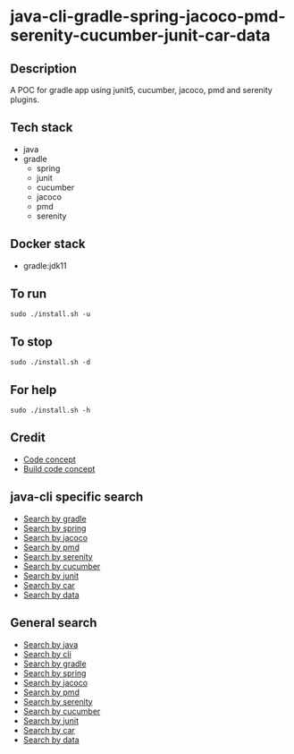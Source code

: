 # java-cli-gradle-spring-jacoco-pmd-serenity-cucumber-junit-car-data

## Description
A POC for gradle app using junit5, cucumber,
jacoco, pmd and serenity plugins.

## Tech stack
- java
- gradle
  - spring
  - junit
  - cucumber
  - jacoco
  - pmd
  - serenity

## Docker stack
- gradle:jdk11

## To run
`sudo ./install.sh -u`

## To stop
`sudo ./install.sh -d`

## For help
`sudo ./install.sh -h`

## Credit
- [Code concept](https://github.com/serenity-bdd/serenity-cucumber-starter.git)
- [Build code concept](https://github.com/serenity-bdd/serenity-cucumber-starter/blob/master/build.gradle)

## java-cli specific search
- [Search by gradle](https://github.com/bearddan2000?tab=repositories&q=java-cli-gradle&type=&language=&sort=)
- [Search by spring](https://github.com/bearddan2000?tab=repositories&q=java-cli-spring&type=&language=&sort=)
- [Search by jacoco](https://github.com/bearddan2000?tab=repositories&q=java-cli-jacoco&type=&language=&sort=)
- [Search by pmd](https://github.com/bearddan2000?tab=repositories&q=java-cli-pmd&type=&language=&sort=)
- [Search by serenity](https://github.com/bearddan2000?tab=repositories&q=java-cli-serenity&type=&language=&sort=)
- [Search by cucumber](https://github.com/bearddan2000?tab=repositories&q=java-cli-cucumber&type=&language=&sort=)
- [Search by junit](https://github.com/bearddan2000?tab=repositories&q=java-cli-junit&type=&language=&sort=)
- [Search by car](https://github.com/bearddan2000?tab=repositories&q=java-cli-car&type=&language=&sort=)
- [Search by data](https://github.com/bearddan2000?tab=repositories&q=java-cli-data&type=&language=&sort=)

## General search
- [Search by java](https://github.com/bearddan2000?tab=repositories&q=java&type=&language=&sort=)
- [Search by cli](https://github.com/bearddan2000?tab=repositories&q=cli&type=&language=&sort=)
- [Search by gradle](https://github.com/bearddan2000?tab=repositories&q=gradle&type=&language=&sort=)
- [Search by spring](https://github.com/bearddan2000?tab=repositories&q=spring&type=&language=&sort=)
- [Search by jacoco](https://github.com/bearddan2000?tab=repositories&q=jacoco&type=&language=&sort=)
- [Search by pmd](https://github.com/bearddan2000?tab=repositories&q=pmd&type=&language=&sort=)
- [Search by serenity](https://github.com/bearddan2000?tab=repositories&q=serenity&type=&language=&sort=)
- [Search by cucumber](https://github.com/bearddan2000?tab=repositories&q=cucumber&type=&language=&sort=)
- [Search by junit](https://github.com/bearddan2000?tab=repositories&q=junit&type=&language=&sort=)
- [Search by car](https://github.com/bearddan2000?tab=repositories&q=car&type=&language=&sort=)
- [Search by data](https://github.com/bearddan2000?tab=repositories&q=data&type=&language=&sort=)
